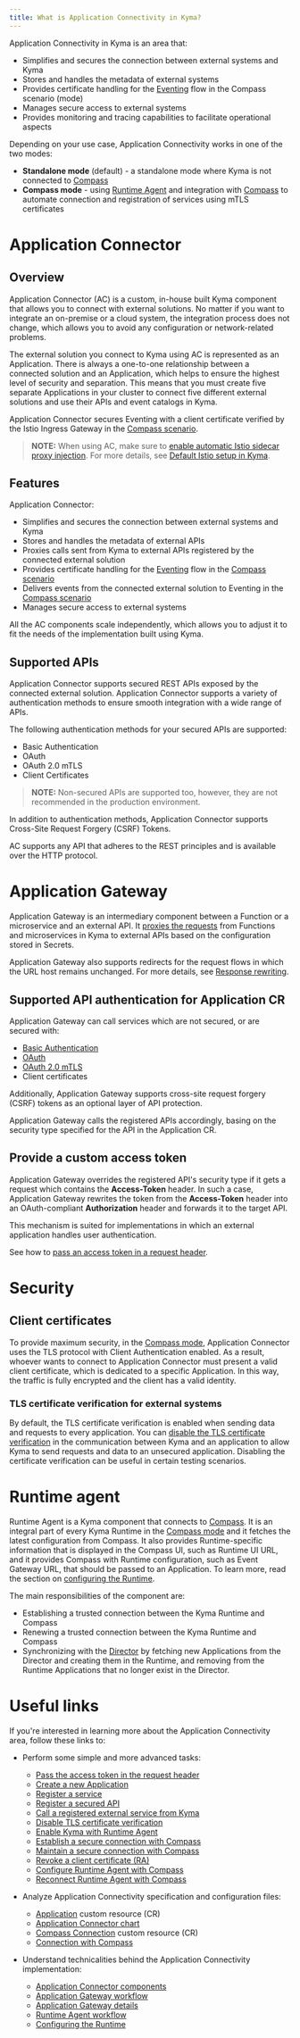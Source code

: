 ```yaml
---
title: What is Application Connectivity in Kyma?
---
```


Application Connectivity in Kyma is an area that: 

- Simplifies and secures the connection between external systems and Kyma
- Stores and handles the metadata of external systems
- Provides certificate handling for the [Eventing](../eventing/README.md) flow in the Compass scenario (mode)
- Manages secure access to external systems
- Provides monitoring and tracing capabilities to facilitate operational aspects

Depending on your use case, Application Connectivity works in one of the two modes: 
- **Standalone mode** (default) - a standalone mode where Kyma is not connected to [Compass](https://github.com/kyma-incubator/compass)
- **Compass mode** - using [Runtime Agent](ra-01-runtime-agent-overview.md) and integration with [Compass](https://github.com/kyma-incubator/compass) to automate connection and registration of services using mTLS certificates

# Application Connector

## Overview

Application Connector (AC) is a custom, in-house built Kyma component that allows you to connect with external solutions. No matter if you want to integrate an on-premise or a cloud system, the integration process does not change, which allows you to avoid any configuration or network-related problems.

The external solution you connect to Kyma using AC is represented as an Application. There is always a one-to-one relationship between a connected solution and an Application, which helps to ensure the highest level of security and separation. This means that you must create five separate Applications in your cluster to connect five different external solutions and use their APIs and event catalogs in Kyma.

Application Connector secures Eventing with a client certificate verified by the Istio Ingress Gateway in the [Compass scenario](./README.md).

>**NOTE:** When using AC, make sure to [enable automatic Istio sidecar proxy injection](/istio-operator/user/02-operation-guides/operations/02-20-enable-sidecar-injection). For more details, see [Default Istio setup in Kyma](/istio-operator/user/00-overview/00-40-overview-istio-setup).

## Features

Application Connector:

- Simplifies and secures the connection between external systems and Kyma
- Stores and handles the metadata of external APIs
- Proxies calls sent from Kyma to external APIs registered by the connected external solution 
- Provides certificate handling for the [Eventing](../eventing/README.md) flow in the [Compass scenario](./README.md)
- Delivers events from the connected external solution to Eventing in the [Compass scenario](./README.md) 
- Manages secure access to external systems

All the AC components scale independently, which allows you to adjust it to fit the needs of the implementation built using Kyma.

## Supported APIs

Application Connector supports secured REST APIs exposed by the connected external solution. Application Connector supports a variety of authentication methods to ensure smooth integration with a wide range of APIs.

The following authentication methods for your secured APIs are supported:

- Basic Authentication
- OAuth
- OAuth 2.0 mTLS
- Client Certificates

> **NOTE:** Non-secured APIs are supported too, however, they are not recommended in the production environment.

In addition to authentication methods, Application Connector supports Cross-Site Request Forgery (CSRF) Tokens.

AC supports any API that adheres to the REST principles and is available over the HTTP protocol.

# Application Gateway

Application Gateway is an intermediary component between a Function or a microservice and an external API. 
It [proxies the requests](../../05-technical-reference/00-architecture/ac-03-application-gateway.md) from Functions and microservices in Kyma to external APIs based on the configuration stored in Secrets.

Application Gateway also supports redirects for the request flows in which the URL host remains unchanged. For more details, see [Response rewriting](../../05-technical-reference/ac-01-application-gateway-details.md#response-rewriting).

## Supported API authentication for Application CR

Application Gateway can call services which are not secured, or are secured with:

- [Basic Authentication](https://tools.ietf.org/html/rfc7617)
- [OAuth](https://tools.ietf.org/html/rfc6750)
- [OAuth 2.0 mTLS](https://datatracker.ietf.org/doc/html/rfc8705)
- Client certificates

Additionally, Application Gateway supports cross-site request forgery (CSRF) tokens as an optional layer of API protection.

Application Gateway calls the registered APIs accordingly, basing on the security type specified for the API in the Application CR.

## Provide a custom access token

Application Gateway overrides the registered API's security type if it gets a request which contains the **Access-Token** header. In such a case, Application Gateway rewrites the token from the **Access-Token** header into an OAuth-compliant **Authorization** header and forwards it to the target API.

This mechanism is suited for implementations in which an external application handles user authentication.

See how to [pass an access token in a request header](../../04-operation-guides/operations/ac-01-pass-access-token-in-request-header.md).

# Security

## Client certificates

To provide maximum security, in the [Compass mode](./README.md), Application Connector uses the TLS protocol with Client Authentication enabled. As a result, whoever wants to connect to Application Connector must present a valid client certificate, which is dedicated to a specific Application. In this way, the traffic is fully encrypted and the client has a valid identity.

### TLS certificate verification for external systems

By default, the TLS certificate verification is enabled when sending data and requests to every application.
You can [disable the TLS certificate verification](../../03-tutorials/00-application-connectivity/ac-11-disable-tls-certificate-verification.md) in the communication between Kyma and an application to allow Kyma to send requests and data to an unsecured application. Disabling the certificate verification can be useful in certain testing scenarios.

# Runtime agent

Runtime Agent is a Kyma component that connects to [Compass](https://github.com/kyma-incubator/compass). It is an integral part of every Kyma Runtime in the [Compass mode](README.md) and it fetches the latest configuration from Compass. It also provides Runtime-specific information that is displayed in the Compass UI, such as Runtime UI URL, and it provides Compass with Runtime configuration, such as Event Gateway URL, that should be passed to an Application. To learn more, read the section on [configuring the Runtime](../../05-technical-reference/ra-01-configuring-runtime.md).

The main responsibilities of the component are:
- Establishing a trusted connection between the Kyma Runtime and Compass
- Renewing a trusted connection between the Kyma Runtime and Compass
- Synchronizing with the [Director](https://github.com/kyma-incubator/compass/blob/master/docs/compass/02-01-components.md#director) by fetching new Applications from the Director and creating them in the Runtime, and removing from the Runtime Applications that no longer exist in the Director.

# Useful links

If you're interested in learning more about the Application Connectivity area, follow these links to:

- Perform some simple and more advanced tasks:

  - [Pass the access token in the request header](../../04-operation-guides/operations/ac-01-pass-access-token-in-request-header.md)
  - [Create a new Application](../../03-tutorials/00-application-connectivity/ac-01-create-application.md)
  - [Register a service](../../03-tutorials/00-application-connectivity/ac-03-register-manage-services.md)
  - [Register a secured API](../../03-tutorials/00-application-connectivity/ac-04-register-secured-api.md)
  - [Call a registered external service from Kyma](../../03-tutorials/00-application-connectivity/ac-05-call-registered-service-from-kyma.md)
  - [Disable TLS certificate verification](../../03-tutorials/00-application-connectivity/ac-11-disable-tls-certificate-verification.md)
  - [Enable Kyma with Runtime Agent](../../04-operation-guides/operations/ra-01-enable-kyma-with-runtime-agent.md)
  - [Establish a secure connection with Compass](../../03-tutorials/00-application-connectivity/ra-01-establish-secure-connection-with-compass.md)
  - [Maintain a secure connection with Compass](../../03-tutorials/00-application-connectivity/ra-02-maintain-secure-connection-with-compass.md)
  - [Revoke a client certificate (RA)](../../03-tutorials/00-application-connectivity/ra-03-revoke-client-certificate.md)
  - [Configure Runtime Agent with Compass](../../03-tutorials/00-application-connectivity/ra-04-configure-runtime-agent-with-compass.md)
  - [Reconnect Runtime Agent with Compass](../../03-tutorials/00-application-connectivity/ra-05-reconnect-runtime-agent-with-compass.md)

- Analyze Application Connectivity specification and configuration files:

  - [Application](../../05-technical-reference/00-custom-resources/ac-01-application.md) custom resource (CR)
  - [Application Connector chart](../../05-technical-reference/00-configuration-parameters/ac-01-application-connector-chart.md)
  - [Compass Connection](../../05-technical-reference/00-custom-resources/ra-01-compassconnection.md) custom resource (CR)
  - [Connection with Compass](../../05-technical-reference/00-configuration-parameters/ra-01-connection-with-compass.md) 

- Understand technicalities behind the Application Connectivity implementation:

  - [Application Connector components](../../05-technical-reference/00-architecture/ac-01-application-connector-components.md)
  - [Application Gateway workflow](../../05-technical-reference/00-architecture/ac-03-application-gateway.md)
  - [Application Gateway details](../../05-technical-reference/ac-01-application-gateway-details.md)
  - [Runtime Agent workflow](../../05-technical-reference/00-architecture/ra-01-runtime-agent-workflow.md)
  - [Configuring the Runtime](../../05-technical-reference/ra-01-configuring-runtime.md)
